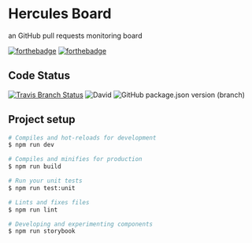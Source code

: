 # Hercules Board

an GitHub pull requests monitoring board

[![forthebadge](https://forthebadge.com/images/badges/made-with-vue.svg)](https://forthebadge.com)
[![forthebadge](https://forthebadge.com/images/badges/built-with-love.svg)](https://forthebadge.com)

## Code Status
[![Travis Branch Status](https://img.shields.io/travis/com/blackghosthd/hercules-board-client/master?style=for-the-badge)](https://travis-ci.com/github/blackghosthd/hercules-board-client)
![David](https://img.shields.io/david/blackghosthd/hercules-board-client?style=for-the-badge)
![GitHub package.json version (branch)](https://img.shields.io/github/package-json/v/blackghosthd/hercules-board-client/master?style=for-the-badge)

## Project setup

```bash
# Compiles and hot-reloads for development
$ npm run dev

# Compiles and minifies for production
$ npm run build

# Run your unit tests
$ npm run test:unit

# Lints and fixes files
$ npm run lint

# Developing and experimenting components
$ npm run storybook
```
